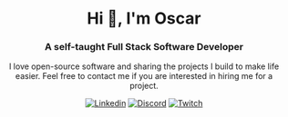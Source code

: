 <div align="center">
  
  # Hi 👋, I'm Oscar
  ### A self-taught Full Stack Software Developer
  
  I love open-source software and sharing the projects I build to make life easier.
  Feel free to contact me if you are interested in hiring me for a project.
  
  [![Linkedin](https://img.shields.io/badge/oscartbeaumont-blue?style=for-the-badge&logo=linkedin&logoColor=white&colorB=0077b5)](https://www.linkedin.com/in/oscartbeaumont)
  [![Discord](https://img.shields.io/badge/-oscartbeaumont%230004-black.svg?style=for-the-badge&logo=discord&logoColor=white&colorB=5865F2)](https://discord.com/users/142980710293176320)
  [![Twitch](https://img.shields.io/twitch/status/oscartbeaumont?style=for-the-badge)](https://www.twitch.tv/oscartbeaumont)
  
</div>
